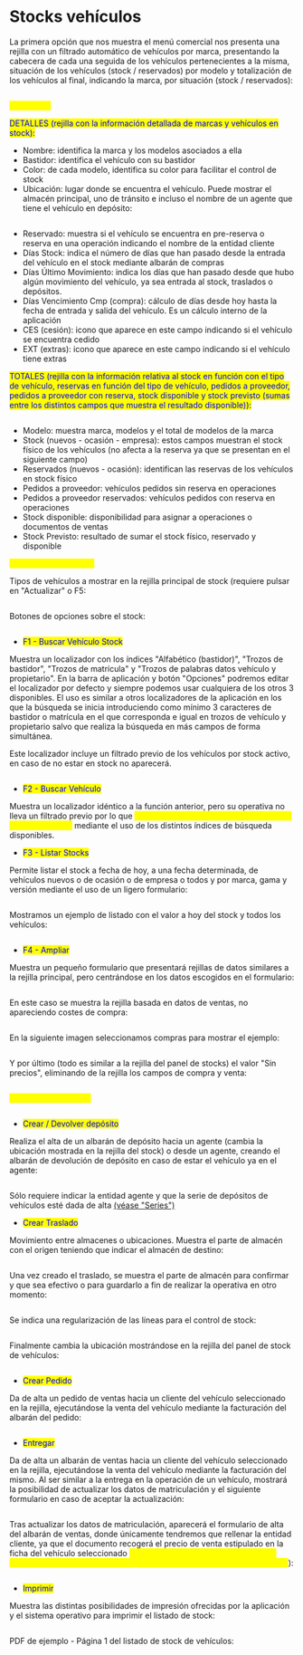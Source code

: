 # Stocks vehículos

La primera opción que nos muestra el menú comercial nos presenta una rejilla con un filtrado automático de vehículos por marca, presentando la cabecera de cada una seguida de los vehículos pertenecientes a la misma, situación de los vehículos (stock / reservados) por modelo y totalización de los vehículos al final, indicando la marca, por situación (stock / reservados):

<figure><img src="../../../.gitbook/assets/imagen (17) (3).png" alt=""><figcaption></figcaption></figure>

<mark style="color:yellow;">PESTAÑAS</mark>

<mark style="color:blue;">DETALLES (rejilla con la información detallada de marcas y vehículos en stock):</mark>

* Nombre: identifica la marca y los modelos asociados a ella
* Bastidor: identifica el vehículo con su bastidor
* Color: de cada modelo, identifica su color para facilitar el control de stock
* Ubicación: lugar donde se encuentra el vehículo. Puede mostrar el almacén principal, uno de tránsito e incluso el nombre de un agente que tiene el vehículo en depósito:

<figure><img src="../../../.gitbook/assets/imagen (1) (6).png" alt=""><figcaption></figcaption></figure>

* Reservado: muestra si el vehículo se encuentra en pre-reserva o reserva en una operación indicando el nombre de la entidad cliente
* Días Stock: indica el número de días que han pasado desde la entrada del vehículo en el stock mediante albarán de compras
* Días Último Movimiento: indica los días que han pasado desde que hubo algún movimiento del vehículo, ya sea entrada al stock, traslados o depósitos.
* Días Vencimiento Cmp (compra): cálculo de días desde hoy hasta la fecha de entrada y salida del vehículo. Es un cálculo interno de la aplicación
* CES (cesión): icono que aparece en este campo indicando si el vehículo se encuentra cedido
* EXT (extras): icono que aparece en este campo indicando si el vehículo tiene extras

<mark style="color:blue;">TOTALES (rejilla con la información relativa al stock en función con el tipo de vehículo, reservas en función del tipo de vehículo, pedidos a proveedor, pedidos a proveedor con reserva, stock disponible y stock previsto (sumas entre los distintos campos que muestra el resultado disponible)):</mark>

<figure><img src="../../../.gitbook/assets/imagen (35) (1).png" alt=""><figcaption></figcaption></figure>

* Modelo: muestra marca, modelos y el total de modelos de la marca
* Stock (nuevos - ocasión - empresa): estos campos muestran el stock físico de los vehículos (no afecta a la reserva ya que se presentan en el siguiente campo)
* Reservados (nuevos - ocasión): identifican las reservas de los vehículos en stock físico&#x20;
* Pedidos a proveedor: vehículos pedidos sin reserva en operaciones
* Pedidos a proveedor reservados: vehículos pedidos con reserva en operaciones
* Stock disponible: disponibilidad para asignar a operaciones o documentos de ventas
* Stock Previsto: resultado de sumar el stock físico, reservado y disponible

<mark style="color:yellow;">BOTONERA SUPERIOR</mark>

Tipos de vehículos a mostrar en la rejilla principal de stock (requiere pulsar en "Actualizar" o F5:

<figure><img src="../../../.gitbook/assets/imagen (11) (1).png" alt=""><figcaption></figcaption></figure>

Botones de opciones sobre el stock:

<figure><img src="../../../.gitbook/assets/imagen (12) (3).png" alt=""><figcaption></figcaption></figure>

* <mark style="color:blue;">F1 - Buscar Vehículo Stock</mark>

Muestra un localizador con los índices "Alfabético (bastidor)", "Trozos de bastidor", "Trozos de matrícula" y "Trozos de palabras datos vehículo y propietario". En la barra de aplicación y botón "Opciones" podremos editar el localizador por defecto y siempre podemos usar cualquiera de los otros 3 disponibles. El uso es similar a otros localizadores de la aplicación en los que la búsqueda se inicia introduciendo como mínimo 3 caracteres de bastidor o matrícula en el que corresponda e igual en trozos de vehículo y propietario salvo que realiza la búsqueda en más campos de forma simultánea.

Este localizador incluye un filtrado previo de los vehículos por stock activo, en caso de no estar en stock no aparecerá.

<figure><img src="../../../.gitbook/assets/imagen (36) (1).png" alt=""><figcaption></figcaption></figure>

* <mark style="color:blue;">F2 - Buscar Vehículo</mark>

Muestra un localizador idéntico a la función anterior, pero su operativa no lleva un filtrado previo por lo que <mark style="color:yellow;">**mostrará cualquier vehículo existente en la base de datos**</mark> mediante el uso de los distintos índices de búsqueda disponibles.

* <mark style="color:blue;">F3 - Listar Stocks</mark>

Permite listar el stock a fecha de hoy, a una fecha determinada, de vehículos nuevos o de ocasión o de empresa o todos y por marca, gama y versión mediante el uso de un ligero formulario:

<figure><img src="../../../.gitbook/assets/imagen (3) (8).png" alt=""><figcaption></figcaption></figure>

Mostramos un ejemplo de listado con el valor a hoy del stock y todos los vehículos:

<figure><img src="../../../.gitbook/assets/imagen (10) (3).png" alt=""><figcaption></figcaption></figure>

* <mark style="color:blue;">F4 - Ampliar</mark>

Muestra un pequeño formulario que presentará rejillas de datos similares a la rejilla principal, pero centrándose en los datos escogidos en el formulario:

<figure><img src="../../../.gitbook/assets/imagen (16).png" alt=""><figcaption></figcaption></figure>

En este caso se muestra la rejilla basada en datos de ventas, no apareciendo costes de compra:

<figure><img src="../../../.gitbook/assets/imagen (8) (6).png" alt=""><figcaption></figcaption></figure>

En la siguiente imagen seleccionamos compras para mostrar el ejemplo:

<figure><img src="../../../.gitbook/assets/imagen (34).png" alt=""><figcaption></figcaption></figure>

Y por último (todo es similar a la rejilla del panel de stocks) el valor "Sin precios", eliminando de la rejilla los campos de compra y venta:

<figure><img src="../../../.gitbook/assets/imagen (2) (1).png" alt=""><figcaption></figcaption></figure>

<mark style="color:yellow;">BOTONERA INFERIOR</mark>

<figure><img src="../../../.gitbook/assets/imagen (13) (4).png" alt=""><figcaption></figcaption></figure>

* <mark style="color:blue;">Crear / Devolver depósito</mark>

Realiza el alta de un albarán de depósito hacia un agente (cambia la ubicación mostrada en la rejilla del stock) o desde un agente, creando el albarán de devolución de depósito en caso de estar el vehículo ya en el agente:

<figure><img src="../../../.gitbook/assets/imagen (14) (5).png" alt=""><figcaption></figcaption></figure>

Sólo requiere indicar la entidad agente y que la serie de depósitos de vehículos esté dada de alta [(véase "Series")](../../configuracion/series-de-documentos.md)

* <mark style="color:blue;">Crear Traslado</mark>

Movimiento entre almacenes o ubicaciones. Muestra el parte de almacén con el origen teniendo que indicar el almacén de destino:

<figure><img src="../../../.gitbook/assets/imagen (12).png" alt=""><figcaption></figcaption></figure>

Una vez creado el traslado, se muestra el parte de almacén para confirmar y que sea efectivo o para guardarlo a fin de realizar la operativa en otro momento:

<figure><img src="../../../.gitbook/assets/imagen (4) (6).png" alt=""><figcaption></figcaption></figure>

Se indica una regularización de las líneas para el control de stock:

<figure><img src="../../../.gitbook/assets/imagen (1) (1) (1).png" alt=""><figcaption></figcaption></figure>

Finalmente cambia la ubicación mostrándose en la rejilla del panel de stock de vehículos:

<figure><img src="../../../.gitbook/assets/imagen (9) (5).png" alt=""><figcaption></figcaption></figure>

* <mark style="color:blue;">Crear Pedido</mark>

Da de alta un pedido de ventas hacia un cliente del vehículo seleccionado en la rejilla, ejecutándose la venta del vehículo mediante la facturación del albarán del pedido:

<figure><img src="../../../.gitbook/assets/imagen (5) (8).png" alt=""><figcaption></figcaption></figure>

* <mark style="color:blue;">Entregar</mark>

Da de alta un albarán de ventas hacia un cliente del vehículo seleccionado en la rejilla, ejecutándose la venta del vehículo mediante la facturación del mismo. Al ser similar a la entrega en la operación de un vehículo, mostrará la posibilidad de actualizar los datos de matriculación y el siguiente formulario en caso de aceptar la actualización:

<figure><img src="../../../.gitbook/assets/imagen (17) (4).png" alt=""><figcaption></figcaption></figure>

Tras actualizar los datos de matriculación, aparecerá el formulario de alta del albarán de ventas, donde únicamente tendremos que rellenar la entidad cliente, ya que el documento recogerá el precio de venta estipulado en la ficha del vehículo seleccionado <mark style="color:yellow;">**(por ello es importante verificar que el importe del albarán es correcto o no está a 0 ya que no se podrá facturar**</mark>):

<figure><img src="../../../.gitbook/assets/imagen (15) (6).png" alt=""><figcaption></figcaption></figure>

* <mark style="color:blue;">Imprimir</mark>

Muestra las distintas posibilidades de impresión ofrecidas por la aplicación y el sistema operativo para imprimir el listado de stock:

<figure><img src="../../../.gitbook/assets/imagen (6) (8).png" alt=""><figcaption></figcaption></figure>

PDF de ejemplo - Página 1 del listado de stock de vehículos:

<figure><img src="../../../.gitbook/assets/imagen (7).png" alt=""><figcaption></figcaption></figure>
